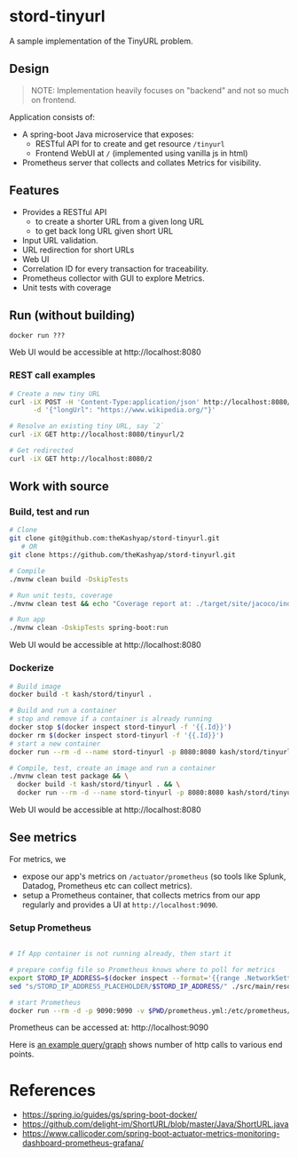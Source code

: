 # stord-tinyurl
A sample implementation of the TinyURL problem.

## Design
> NOTE: Implementation heavily focuses on "backend" and not so much on frontend.

Application consists of:
- A spring-boot Java microservice that exposes:
    - RESTful API for to create and get resource `/tinyurl`
    - Frontend WebUI at `/` (implemented using vanilla js in html)
- Prometheus server that collects and collates Metrics for visibility.

## Features
* Provides a RESTful API
    * to create a shorter URL from a given long URL
    * to get back long URL given short URL
* Input URL validation.
* URL redirection for short URLs
* Web UI
* Correlation ID for every transaction for traceability.
* Prometheus collector with GUI to explore Metrics.
* Unit tests with coverage

## Run (without building)

```
docker run ???
```

Web UI would be accessible at http://localhost:8080

### REST call examples
```sh
# Create a new tiny URL
curl -iX POST -H 'Content-Type:application/json' http://localhost:8080/tinyurl \
      -d '{"longUrl": "https://www.wikipedia.org/"}'

# Resolve an existing tiny URL, say `2`
curl -iX GET http://localhost:8080/tinyurl/2

# Get redirected
curl -iX GET http://localhost:8080/2
```


## Work with source
### Build, test and run
```sh
# Clone
git clone git@github.com:theKashyap/stord-tinyurl.git
   # OR
git clone https://github.com/theKashyap/stord-tinyurl.git

# Compile
./mvnw clean build -DskipTests

# Run unit tests, coverage
./mvnw clean test && echo "Coverage report at: ./target/site/jacoco/index.html"

# Run app
./mvnw clean -DskipTests spring-boot:run
```
Web UI would be accessible at http://localhost:8080

### Dockerize
```sh
# Build image
docker build -t kash/stord/tinyurl .

# Build and run a container
# stop and remove if a container is already running
docker stop $(docker inspect stord-tinyurl -f '{{.Id}}')
docker rm $(docker inspect stord-tinyurl -f '{{.Id}}')
# start a new container
docker run --rm -d --name stord-tinyurl -p 8080:8080 kash/stord/tinyurl

# Compile, test, create an image and run a container
./mvnw clean test package && \
  docker build -t kash/stord/tinyurl . && \
  docker run --rm -d --name stord-tinyurl -p 8080:8080 kash/stord/tinyurl
```
Web UI would be accessible at http://localhost:8080

## See metrics
For metrics, we
* expose our app's metrics on `/actuator/prometheus` (so tools like Splunk, Datadog, Prometheus etc can collect metrics).
* setup a Prometheus container, that collects metrics from our app regularly and provides a UI at `http://localhost:9090`.

### Setup Prometheus
```sh

# If App container is not running already, then start it

# prepare config file so Prometheus knows where to poll for metrics
export STORD_IP_ADDRESS=$(docker inspect --format='{{range .NetworkSettings.Networks}}{{.IPAddress}}{{end}}' stord-tinyurl)
sed "s/STORD_IP_ADDRESS_PLACEHOLDER/$STORD_IP_ADDRESS/" ./src/main/resources/prometheus-template.yml > $PWD/prometheus.yml

# start Prometheus
docker run --rm -d -p 9090:9090 -v $PWD/prometheus.yml:/etc/prometheus/prometheus.yml prom/prometheus --config.file=/etc/prometheus/prometheus.yml
```

Prometheus can be accessed at: http://localhost:9090

Here is [an example query/graph](http://localhost:9090/graph?g0.expr=http_server_requests_seconds_count%7Buri%20!%3D%20%22%2Factuator%2Fprometheus%22%7D&g0.tab=0&g0.stacked=0&g0.show_exemplars=0&g0.range_input=1h) shows number of http calls to various end points.

# References
- https://spring.io/guides/gs/spring-boot-docker/
- https://github.com/delight-im/ShortURL/blob/master/Java/ShortURL.java
- https://www.callicoder.com/spring-boot-actuator-metrics-monitoring-dashboard-prometheus-grafana/

